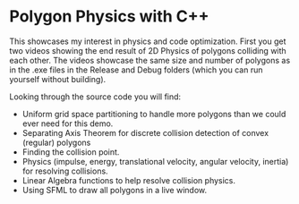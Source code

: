# Polygon Physics with C++
This showcases my interest in physics and code optimization. First you get two videos showing the end result of 2D Physics of polygons colliding with each other. The videos showcase the same size and number of polygons as in the .exe files in the Release and Debug folders (which you can run yourself without building).

Looking through the source code you will find:
- Uniform grid space partitioning to handle more polygons than we could ever need for this demo.
- Separating Axis Theorem for discrete collision detection of convex (regular) polygons
- Finding the collision point.
- Physics (impulse, energy, translational velocity, angular velocity, inertia) for resolving collisions.
- Linear Algebra functions to help resolve collision physics.
- Using SFML to draw all polygons in a live window.
